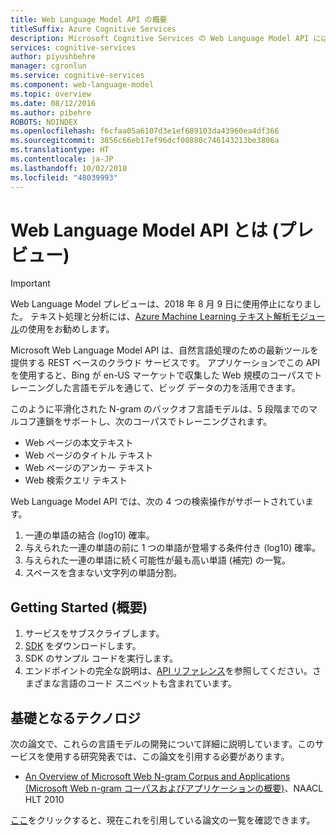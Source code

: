 ```yaml
---
title: Web Language Model API の概要
titleSuffix: Azure Cognitive Services
description: Microsoft Cognitive Services の Web Language Model API には、自然言語処理のための最新ツールが用意されています。
services: cognitive-services
author: piyushbehre
manager: cgronlun
ms.service: cognitive-services
ms.component: web-language-model
ms.topic: overview
ms.date: 08/12/2016
ms.author: pibehre
ROBOTS: NOINDEX
ms.openlocfilehash: f6cfaa05a6107d3e1ef689103da43960ea4df366
ms.sourcegitcommit: 3856c66eb17ef96dcf00880c746143213be3806a
ms.translationtype: HT
ms.contentlocale: ja-JP
ms.lasthandoff: 10/02/2018
ms.locfileid: "48039993"
---
```

# <a name="what-is-the-web-language-model-api-preview"></a>Web Language Model API とは (プレビュー)

> [!IMPORTANT]
> Web Language Model プレビューは、2018 年 8 月 9 日に使用停止になりました。 テキスト処理と分析には、[Azure Machine Learning テキスト解析モジュール](https://docs.microsoft.com/en-us/azure/machine-learning/studio-module-reference/text-analytics)の使用をお勧めします。

Microsoft Web Language Model API は、自然言語処理のための最新ツールを提供する REST ベースのクラウド サービスです。 アプリケーションでこの API を使用すると、Bing が en-US マーケットで収集した Web 規模のコーパスでトレーニングした言語モデルを通じて、ビッグ データの力を活用できます。

このように平滑化された N-gram のバックオフ言語モデルは、5 段階までのマルコフ連鎖をサポートし、次のコーパスでトレーニングされます。

- Web ページの本文テキスト
- Web ページのタイトル テキスト
- Web ページのアンカー テキスト
- Web 検索クエリ テキスト

Web Language Model API では、次の 4 つの検索操作がサポートされています。

1. 一連の単語の結合 (log10) 確率。
2. 与えられた一連の単語の前に 1 つの単語が登場する条件付き (log10) 確率。
3. 与えられた一連の単語に続く可能性が最も高い単語 (補完) の一覧。
4. スペースを含まない文字列の単語分割。

## <a name="getting-started"></a>Getting Started (概要)

1. サービスをサブスクライブします。
2. [SDK](https://www.github.com/microsoft/cognitive-weblm-windows) をダウンロードします。
3. SDK のサンプル コードを実行します。
4. エンドポイントの完全な説明は、[API リファレンス](https://westus.dev.cognitive.microsoft.com/docs/services/55de9ca4e597ed1fd4e2f104)を参照してください。さまざまな言語のコード スニペットも含まれています。

## <a name="underlying-technology"></a>基礎となるテクノロジ

次の論文で、これらの言語モデルの開発について詳細に説明しています。このサービスを使用する研究発表では、この論文を引用する必要があります。

- [An Overview of Microsoft Web N-gram Corpus and Applications (Microsoft Web n-gram コーパスおよびアプリケーションの概要)](http://research.microsoft.com/apps/pubs/default.aspx?id=130762)、NAACL HLT 2010

[ここ](https://academic.microsoft.com/#/search?iq=And%28Ty%3D'0'%2CRId%3D2145833060%29&q=papers%20citing%20an%20overview%20of%20microsoft%20web%20n%20gram%20corpus%20and%20applications&filters=&from=0&sort=0)をクリックすると、現在これを引用している論文の一覧を確認できます。
